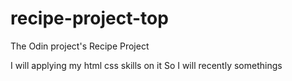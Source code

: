 # recipe-project-top
The Odin project's Recipe Project

I will applying my html css skills on it 
So I will recently somethings

